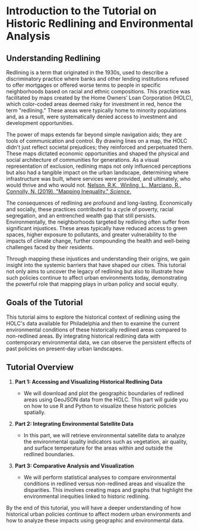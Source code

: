 # Introduction to the Tutorial on Historic Redlining and Environmental Analysis

## Understanding Redlining

Redlining is a term that originated in the 1930s, used to describe a discriminatory practice where banks and other lending institutions refused to offer mortgages or offered worse terms to people in specific neighborhoods based on racial and ethnic compositions. This practice was facilitated by maps created by the Home Owners’ Loan Corporation (HOLC), which color-coded areas deemed risky for investment in red, hence the term "redlining." These areas were typically home to minority populations and, as a result, were systematically denied access to investment and development opportunities.

The power of maps extends far beyond simple navigation aids; they are tools of communication and control. By drawing lines on a map, the HOLC didn't just reflect societal prejudices; they reinforced and perpetuated them. These maps dictated economic opportunities and shaped the physical and social architecture of communities for generations. As a visual representation of exclusion, redlining maps not only influenced perceptions but also had a tangible impact on the urban landscape, determining where infrastructure was built, where services were provided, and ultimately, who would thrive and who would not. [Nelson, R.K., Winling, L., Marciano, R., Connolly, N. (2019). "Mapping Inequality." *Science*.](https://www.ncbi.nlm.nih.gov/pmc/articles/PMC7839347/pdf/ehp7495.pdf)

The consequences of redlining are profound and long-lasting. Economically and socially, these practices contributed to a cycle of poverty, racial segregation, and an entrenched wealth gap that still persists. Environmentally, the neighborhoods targeted by redlining often suffer from significant injustices. These areas typically have reduced access to green spaces, higher exposure to pollutants, and greater vulnerability to the impacts of climate change, further compounding the health and well-being challenges faced by their residents.

Through mapping these injustices and understanding their origins, we gain insight into the systemic barriers that have shaped our cities. This tutorial not only aims to uncover the legacy of redlining but also to illustrate how such policies continue to affect urban environments today, demonstrating the powerful role that mapping plays in urban policy and social equity.




## Goals of the Tutorial

This tutorial aims to explore the historical context of redlining using the HOLC's data available for Philadelphia and then to examine the current environmental conditions of these historically redlined areas compared to non-redlined areas. By integrating historical redlining data with contemporary environmental data, we can observe the persistent effects of past policies on present-day urban landscapes.

## Tutorial Overview

1. **Part 1: Accessing and Visualizing Historical Redlining Data**
   - We will download and plot the geographic boundaries of redlined areas using GeoJSON data from the HOLC. This part will guide you on how to use R and Python to visualize these historic policies spatially.

2. **Part 2: Integrating Environmental Satellite Data**
   - In this part, we will retrieve environmental satellite data to analyze the environmental quality indicators such as vegetation, air quality, and surface temperature for the areas within and outside the redlined boundaries.

3. **Part 3: Comparative Analysis and Visualization**
   - We will perform statistical analyses to compare environmental conditions in redlined versus non-redlined areas and visualize the disparities. This involves creating maps and graphs that highlight the environmental inequities linked to historic redlining.

By the end of this tutorial, you will have a deeper understanding of how historical urban policies continue to affect modern urban environments and how to analyze these impacts using geographic and environmental data.
